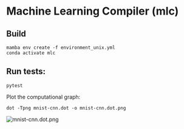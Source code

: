 # Machine Learning Compiler (mlc)

## Build

```
mamba env create -f environment_unix.yml
conda activate mlc
```

## Run tests:

```
pytest
```

Plot the computational graph:
```
dot -Tpng mnist-cnn.dot -o mnist-cnn.dot.png
```
![mnist-cnn.dot.png](https://gist.githubusercontent.com/certik/8aaae7df1380c5ddf3f7931e315e58f6/raw/a84b69aa424fa3ed30c3999c45314736d079c549/mnist-cnn.dot.png)
